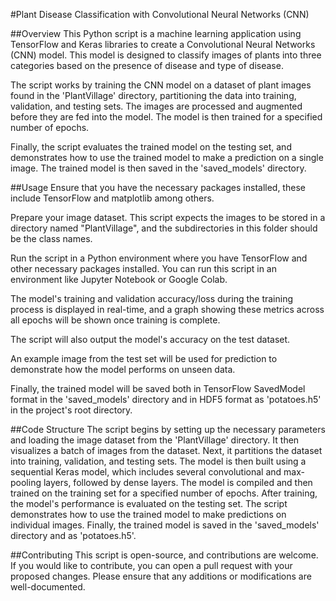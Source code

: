 
#Plant Disease Classification with Convolutional Neural Networks (CNN)

##Overview
This Python script is a machine learning application using TensorFlow and Keras libraries to create a Convolutional Neural Networks (CNN) model. This model is designed to classify images of plants into three categories based on the presence of disease and type of disease.

The script works by training the CNN model on a dataset of plant images found in the 'PlantVillage' directory, partitioning the data into training, validation, and testing sets. The images are processed and augmented before they are fed into the model. The model is then trained for a specified number of epochs.

Finally, the script evaluates the trained model on the testing set, and demonstrates how to use the trained model to make a prediction on a single image. The trained model is then saved in the 'saved_models' directory.

##Usage
Ensure that you have the necessary packages installed, these include TensorFlow and matplotlib among others.

Prepare your image dataset. This script expects the images to be stored in a directory named "PlantVillage", and the subdirectories in this folder should be the class names.

Run the script in a Python environment where you have TensorFlow and other necessary packages installed. You can run this script in an environment like Jupyter Notebook or Google Colab.

The model's training and validation accuracy/loss during the training process is displayed in real-time, and a graph showing these metrics across all epochs will be shown once training is complete.

The script will also output the model's accuracy on the test dataset.

An example image from the test set will be used for prediction to demonstrate how the model performs on unseen data.

Finally, the trained model will be saved both in TensorFlow SavedModel format in the 'saved_models' directory and in HDF5 format as 'potatoes.h5' in the project's root directory.

##Code Structure
The script begins by setting up the necessary parameters and loading the image dataset from the 'PlantVillage' directory.
It then visualizes a batch of images from the dataset.
Next, it partitions the dataset into training, validation, and testing sets.
The model is then built using a sequential Keras model, which includes several convolutional and max-pooling layers, followed by dense layers.
The model is compiled and then trained on the training set for a specified number of epochs.
After training, the model's performance is evaluated on the testing set.
The script demonstrates how to use the trained model to make predictions on individual images.
Finally, the trained model is saved in the 'saved_models' directory and as 'potatoes.h5'.

##Contributing
This script is open-source, and contributions are welcome. If you would like to contribute, you can open a pull request with your proposed changes. Please ensure that any additions or modifications are well-documented.
